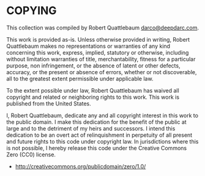 COPYING
=======

This collection was compiled by Robert Quattlebaum <darco@deepdarc.com>.

This work is provided as-is. Unless otherwise provided in writing,
Robert Quattlebaum makes no representations or warranties of any
kind concerning this work, express, implied, statutory or otherwise,
including without limitation warranties of title, merchantability,
fitness for a particular purpose, non infringement, or the absence
of latent or other defects, accuracy, or the present or absence of
errors, whether or not discoverable, all to the greatest extent
permissible under applicable law.

To the extent possible under law, Robert Quattlebaum has waived all
copyright and related or neighboring rights to this work. This work
is published from the United States.

I, Robert Quattlebaum, dedicate any and all copyright interest in
this work to the public domain. I make this dedication for the
benefit of the public at large and to the detriment of my heirs and
successors. I intend this dedication to be an overt act of
relinquishment in perpetuity of all present and future rights to
this code under copyright law. In jurisdictions where this is not
possible, I hereby release this code under the Creative Commons
Zero (CC0) license.

 * <http://creativecommons.org/publicdomain/zero/1.0/>
